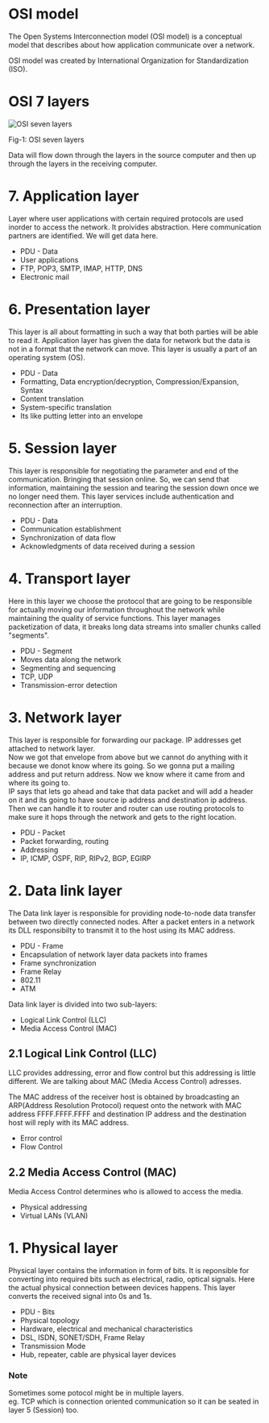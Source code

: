 # OSI model

The Open Systems Interconnection model (OSI model) is a conceptual model that describes about how application communicate over a network.

OSI model was created by International Organization for Standardization (ISO).

# OSI 7 layers

![OSI seven layers](https://upload.wikimedia.org/wikipedia/commons/thumb/9/9d/OSI_Model_v2.svg/476px-OSI_Model_v2.svg.png?20190104111417 "OSI 7 layers")

Fig-1: OSI seven layers

Data will flow down through the layers in the source computer and then up through the layers in the receiving computer.

# 7. Application layer

Layer where user applications with certain required protocols are used inorder to access the network. It proivides abstraction. Here communication partners are identified. We will get data here.

- PDU - Data
- User applications
- FTP, POP3, SMTP, IMAP, HTTP, DNS
- Electronic mail

# 6. Presentation layer

This layer is all about formatting in such a way that both parties will be able to read it. Application layer has given the data for network but the data is not in a format that the network can move. This layer is usually a part of an operating system (OS).

- PDU - Data
- Formatting, Data encryption/decryption, Compression/Expansion, Syntax
- Content translation
- System-specific translation
- Its like putting letter into an envelope

# 5. Session layer

This layer is responsible for negotiating the parameter and end of the communication. Bringing that session online. So, we can send that information, maintaining the session and tearing the session down once we no longer need them. This layer services include authentication and reconnection after an interruption.

- PDU - Data
- Communication establishment
- Synchronization of data flow
- Acknowledgments of data received during a session

# 4. Transport layer

Here in this layer we choose the protocol that are going to be responsible for actually moving our information throughout the network while maintaining the quality of service functions. This layer manages packetization of data, it breaks long data streams into smaller chunks called "segments".

- PDU - Segment
- Moves data along the network
- Segmenting and sequencing
- TCP, UDP
- Transmission-error detection

# 3. Network layer

This layer is responsible for forwarding our package. IP addresses get attached to network layer. \
Now we got that envelope from above but we cannot do anything with it because we donot know where its going. So we gonna put a mailing address and put return address. Now we know where it came from and where its going to. \
IP says that lets go ahead and take that data packet and will add a header on it and its going to have source ip address and destination ip address. Then we can handle it to router and router can use routing protocols to make sure it hops through the network and gets to the right location.

- PDU - Packet
- Packet forwarding, routing
- Addressing
- IP, ICMP, OSPF, RIP, RIPv2, BGP, EGIRP

# 2. Data link layer

The Data link layer is responsible for providing node-to-node data transfer between two directly connected nodes. After a packet enters in a network its DLL responsibilty to transmit it to the host using its MAC address.

- PDU - Frame
- Encapsulation of network layer data packets into frames
- Frame synchronization
- Frame Relay
- 802.11
- ATM

Data link layer is divided into two sub-layers:

- Logical Link Control (LLC)
- Media Access Control (MAC)

## 2.1 Logical Link Control (LLC)

LLC provides addressing, error and flow control but this addressing is little different. We are talking about MAC (Media Access Control) adresses.

The MAC address of the receiver host is obtained by broadcasting an ARP(Address Resolution Protocol) request onto the network with MAC address FFFF.FFFF.FFFF and destination IP address and the destination host will reply with its MAC address.

- Error control
- Flow Control

## 2.2 Media Access Control (MAC)

Media Access Control determines who is allowed to access the media.

- Physical addressing
- Virtual LANs (VLAN)

# 1. Physical layer

Physical layer contains the information in form of bits. It is reponsible for converting into required bits such as electrical, radio, optical signals. Here the actual physical connection between devices happens. This layer converts the received signal into 0s and 1s.

- PDU - Bits
- Physical topology
- Hardware, electrical and mechanical characteristics
- DSL, ISDN, SONET/SDH, Frame Relay
- Transmission Mode
- Hub, repeater, cable are physical layer devices

### **Note**

Sometimes some potocol might be in multiple layers. \
eg. TCP which is connection oriented communication so it can be seated in layer 5 (Session) too.
